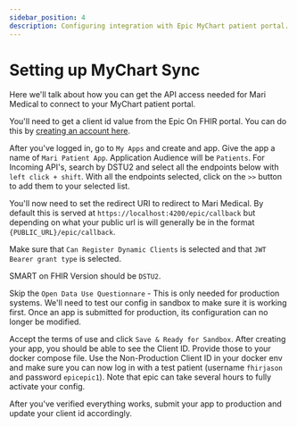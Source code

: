 ```yaml
---
sidebar_position: 4
description: Configuring integration with Epic MyChart patient portal.
---
```


# Setting up MyChart Sync

Here we'll talk about how you can get the API access needed for Mari Medical to connect to your MyChart patient portal.

You'll need to get a client id value from the Epic On FHIR portal. You can do this by [creating an account here](https://fhir.epic.com/Developer/Index).

After you've logged in, go to `My Apps` and create and app. Give the app a name of `Mari Patient App`. Application Audience will be `Patients`. For Incoming API's, search by DSTU2 and select all the endpoints below with `left click + shift`. With all the endpoints selected, click on the `>>` button to add them to your selected list.

You'll now need to set the redirect URI to redirect to Mari Medical. By default this is served at `https://localhost:4200/epic/callback` but depending on what your public url is will generally be in the format `{PUBLIC_URL}/epic/callback`.

Make sure that `Can Register Dynamic Clients` is selected and that `JWT Bearer grant type` is selected.

SMART on FHIR Version should be `DSTU2`.

Skip the `Open Data Use Questionnare` - This is only needed for production systems. We'll need to test our config in sandbox to make sure it is working first. Once an app is submitted for production, its configuration can no longer be modified.

Accept the terms of use and click `Save & Ready for Sandbox`. After creating your app, you should be able to see the Client ID. Provide those to your docker compose file. Use the Non-Production Client ID in your docker env and make sure you can now log in with a test patient (username `fhirjason` and password `epicepic1`). Note that epic can take several hours to fully activate your config.

After you've verified everything works, submit your app to production and update your client id accordingly.
